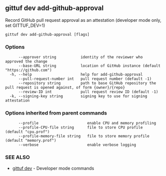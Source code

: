 ## gittuf dev add-github-approval

Record GitHub pull request approval as an attestation (developer mode only, set GITTUF_DEV=1)

```
gittuf dev add-github-approval [flags]
```

### Options

```
      --approver string           identity of the reviewer who approved the change
      --base-URL string           location of GitHub instance (default "https://github.com")
  -h, --help                      help for add-github-approval
      --pull-request-number int   pull request number (default -1)
      --repository string         path to base GitHub repository the pull request is opened against, of form {owner}/{repo}
      --review-ID int             pull request review ID (default -1)
  -k, --signing-key string        signing key to use for signing attestation
```

### Options inherited from parent commands

```
      --profile                      enable CPU and memory profiling
      --profile-CPU-file string      file to store CPU profile (default "cpu.prof")
      --profile-memory-file string   file to store memory profile (default "memory.prof")
      --verbose                      enable verbose logging
```

### SEE ALSO

* [gittuf dev](gittuf_dev.md)	 - Developer mode commands

